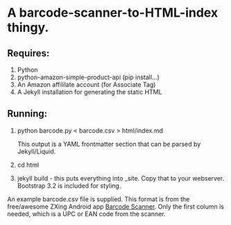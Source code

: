# A barcode-scanner-to-HTML-index thingy.

## Requires:

1. Python
2. python-amazon-simple-product-api (pip install...)
3. An Amazon affililate account (for Associate Tag)
4. A Jekyll installation for generating the static HTML

## Running:
1. python barcode.py < barcode.csv > html/index.md

    This output is a YAML frontmatter section that can be parsed by Jekyll/Liquid.
2. cd html
3. jekyll build - this puts everything into _site. Copy that to your webserver. Bootstrap 3.2 is included for styling.

An example barcode.csv file is supplied. This format is from the free/awesome ZXing Android app [Barcode Scanner](https://play.google.com/store/apps/details?id=com.google.zxing.client.android&hl=en). Only the first column is needed, which is a UPC or EAN code from the scanner.
